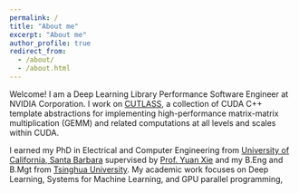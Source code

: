 ```yaml
---
permalink: /
title: "About me"
excerpt: "About me"
author_profile: true
redirect_from: 
  - /about/
  - /about.html
---
```

Welcome! I am a Deep Learning Library Performance Software Engineer at NVIDIA Corporation. I work on [CUTLASS](https://github.com/NVIDIA/cutlass), a collection of CUDA C++ template abstractions for implementing high-performance matrix-matrix multiplication (GEMM) and related computations at all levels and scales within CUDA.

I earned my PhD in Electrical and Computer Engineering from [University of California, Santa Barbara](https://www.ucsb.edu/) supervised by [Prof. Yuan Xie](https://ece.hkust.edu.hk/yuanxie) and my B.Eng and B.Mgt from [Tsinghua University](https://www.tsinghua.edu.cn/en/). My academic work focuses on Deep Learning, Systems for Machine Learning, and GPU parallel programming, 
